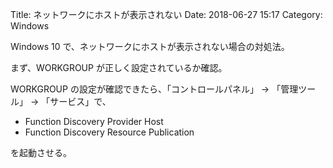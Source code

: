 Title: ネットワークにホストが表示されない
Date: 2018-06-27 15:17
Category: Windows

Windows 10 で、ネットワークにホストが表示されない場合の対処法。

まず、WORKGROUP が正しく設定されているか確認。

WORKGROUP の設定が確認できたら、「コントロールパネル」 -> 「管理ツール」 -> 「サービス」で、

* Function Discovery Provider Host
* Function Discovery Resource Publication

を起動させる。


